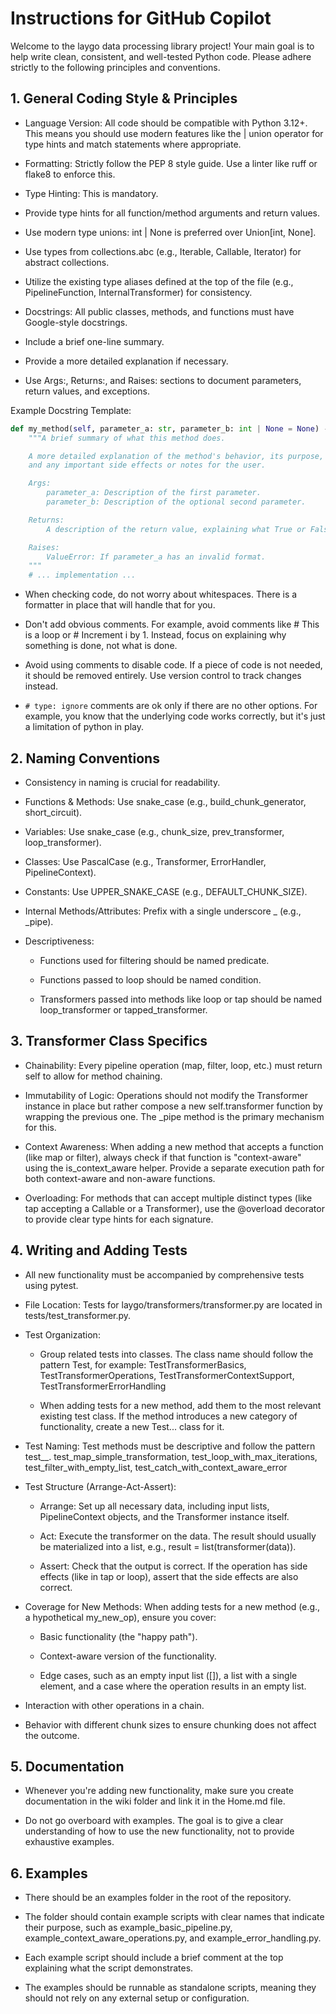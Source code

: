 # Instructions for GitHub Copilot

Welcome to the laygo data processing library project! Your main goal is to help write clean, consistent, and well-tested Python code. Please adhere strictly to the following principles and conventions.

## 1. General Coding Style & Principles
* Language Version: All code should be compatible with Python 3.12+. This means you should use modern features like the | union operator for type hints and match statements where appropriate.

* Formatting: Strictly follow the PEP 8 style guide. Use a linter like ruff or flake8 to enforce this.

* Type Hinting: This is mandatory.

* Provide type hints for all function/method arguments and return values.

* Use modern type unions: int | None is preferred over Union[int, None].

* Use types from collections.abc (e.g., Iterable, Callable, Iterator) for abstract collections.

* Utilize the existing type aliases defined at the top of the file (e.g., PipelineFunction, InternalTransformer) for consistency.

* Docstrings: All public classes, methods, and functions must have Google-style docstrings.

* Include a brief one-line summary.

* Provide a more detailed explanation if necessary.

* Use Args:, Returns:, and Raises: sections to document parameters, return values, and exceptions.

Example Docstring Template:

```py
def my_method(self, parameter_a: str, parameter_b: int | None = None) -> bool:
    """A brief summary of what this method does.

    A more detailed explanation of the method's behavior, its purpose,
    and any important side effects or notes for the user.

    Args:
        parameter_a: Description of the first parameter.
        parameter_b: Description of the optional second parameter.

    Returns:
        A description of the return value, explaining what True or False means.

    Raises:
        ValueError: If parameter_a has an invalid format.
    """
    # ... implementation ...
```

* When checking code, do not worry about whitespaces. There is a formatter in place that will handle that for you.

* Don't add obvious comments. For example, avoid comments like # This is a loop or # Increment i by 1. Instead, focus on explaining why something is done, not what is done.

* Avoid using comments to disable code. If a piece of code is not needed, it should be removed entirely. Use version control to track changes instead.

* `# type: ignore` comments are ok only if there are no other options. For example, you know that the underlying code works correctly, but it's just a limitation of python in play.

## 2. Naming Conventions
* Consistency in naming is crucial for readability.

* Functions & Methods: Use snake_case (e.g., build_chunk_generator, short_circuit).

* Variables: Use snake_case (e.g., chunk_size, prev_transformer, loop_transformer).

* Classes: Use PascalCase (e.g., Transformer, ErrorHandler, PipelineContext).

* Constants: Use UPPER_SNAKE_CASE (e.g., DEFAULT_CHUNK_SIZE).

* Internal Methods/Attributes: Prefix with a single underscore _ (e.g., _pipe).

* Descriptiveness:

  * Functions used for filtering should be named predicate.

  * Functions passed to loop should be named condition.

  * Transformers passed into methods like loop or tap should be named loop_transformer or tapped_transformer.

## 3. Transformer Class Specifics
* Chainability: Every pipeline operation (map, filter, loop, etc.) must return self to allow for method chaining.

* Immutability of Logic: Operations should not modify the Transformer instance in place but rather compose a new self.transformer function by wrapping the previous one. The _pipe method is the primary mechanism for this.

* Context Awareness: When adding a new method that accepts a function (like map or filter), always check if that function is "context-aware" using the is_context_aware helper. Provide a separate execution path for both context-aware and non-aware functions.

* Overloading: For methods that can accept multiple distinct types (like tap accepting a Callable or a Transformer), use the @overload decorator to provide clear type hints for each signature.

## 4. Writing and Adding Tests

* All new functionality must be accompanied by comprehensive tests using pytest.

* File Location: Tests for laygo/transformers/transformer.py are located in tests/test_transformer.py.

* Test Organization:

  * Group related tests into classes. The class name should follow the pattern Test<FeatureGroup>, for example: TestTransformerBasics, TestTransformerOperations, TestTransformerContextSupport, TestTransformerErrorHandling

  * When adding tests for a new method, add them to the most relevant existing test class. If the method introduces a new category of functionality, create a new Test... class for it.

* Test Naming: Test methods must be descriptive and follow the pattern test_<method>_<scenario>. test_map_simple_transformation, test_loop_with_max_iterations, test_filter_with_empty_list, test_catch_with_context_aware_error

* Test Structure (Arrange-Act-Assert):

  * Arrange: Set up all necessary data, including input lists, PipelineContext objects, and the Transformer instance itself.

  * Act: Execute the transformer on the data. The result should usually be materialized into a list, e.g., result = list(transformer(data)).

  * Assert: Check that the output is correct. If the operation has side effects (like in tap or loop), assert that the side effects are also correct.

* Coverage for New Methods: When adding tests for a new method (e.g., a hypothetical my_new_op), ensure you cover:

  * Basic functionality (the "happy path").

  * Context-aware version of the functionality.

  * Edge cases, such as an empty input list ([]), a list with a single element, and a case where the operation results in an empty list.

* Interaction with other operations in a chain.

* Behavior with different chunk sizes to ensure chunking does not affect the outcome.

## 5. Documentation
* Whenever you're adding new functionality, make sure you create documentation in the wiki folder and link it in the Home.md file.

* Do not go overboard with examples. The goal is to give a clear understanding of how to use the new functionality, not to provide exhaustive examples.

## 6. Examples
* There should be an examples folder in the root of the repository.

* The folder should contain example scripts with clear names that indicate their purpose, such as example_basic_pipeline.py, example_context_aware_operations.py, and example_error_handling.py.

* Each example script should include a brief comment at the top explaining what the script demonstrates.

* The examples should be runnable as standalone scripts, meaning they should not rely on any external setup or configuration.